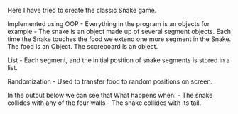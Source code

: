Here I have tried to create the classic Snake game.

Implemented using OOP - 
	Everything in the program is an objects for example - The snake is an object made up of several segment objects. Each time the Snake touches the food we extend one more segment in the Snake. The food is an Object. The scoreboard is an object.

List - Each segment, and the initial position of snake segments is stored in a list.

Randomization - Used to transfer food to random positions on screen.

In the output below we can see that What happens when:
	- The snake collides with any of the four walls
	- The snake collides with its tail.

